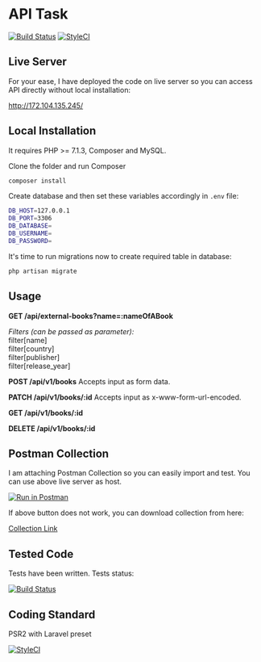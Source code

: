 # API Task

[![Build Status](https://travis-ci.org/thenabeel/api-task.svg?branch=master)](https://travis-ci.org/thenabeel/api-task) 
[![StyleCI](https://github.styleci.io/repos/174709898/shield?branch=master)](https://github.styleci.io/repos/174709898)


## Live Server
For your ease, I have deployed the code on live server so you can access API directly without local installation:

http://172.104.135.245/

## Local Installation
It requires PHP >= 7.1.3, Composer and MySQL.

Clone the folder and run Composer

```bash
composer install
```
Create database and then set these variables accordingly in `.env` file:
```bash
DB_HOST=127.0.0.1
DB_PORT=3306
DB_DATABASE=
DB_USERNAME=
DB_PASSWORD=
```
It's time to run migrations now to create required table in database:
```bash
php artisan migrate
```


## Usage

**GET /api/external-books?name=:nameOfABook**

*Filters (can be passed as parameter):*
<br />filter[name]
<br />filter[country]
<br />filter[publisher]
<br />filter[release_year]

**POST /api/v1/books**
Accepts input as form data.

**PATCH /api/v1/books/:id**
Accepts input as x-www-form-url-encoded.

**GET /api/v1/books/:id**

**DELETE /api/v1/books/:id**


## Postman Collection
I am attaching Postman Collection so you can easily import and test. You can use above live server as host.

[![Run in Postman](https://run.pstmn.io/button.svg)](https://app.getpostman.com/run-collection/76b0973242df861a92d1#?env%5BAdeva%20Local%5D=W3sia2V5IjoiaG9zdCIsInZhbHVlIjoiaHR0cDovL2xvY2FsaG9zdDo4MDAwIiwiZGVzY3JpcHRpb24iOiIiLCJ0eXBlIjoidGV4dCIsImVuYWJsZWQiOnRydWV9XQ==)

If above button does not work, you can download collection from here:

[Collection Link](https://www.getpostman.com/collections/76b0973242df861a92d1)


## Tested Code
Tests have been written. Tests status:

[![Build Status](https://travis-ci.org/thenabeel/api-task.svg?branch=master)](https://travis-ci.org/thenabeel/api-task) 


## Coding Standard
PSR2 with Laravel preset

[![StyleCI](https://github.styleci.io/repos/174709898/shield?branch=master)](https://github.styleci.io/repos/174709898)